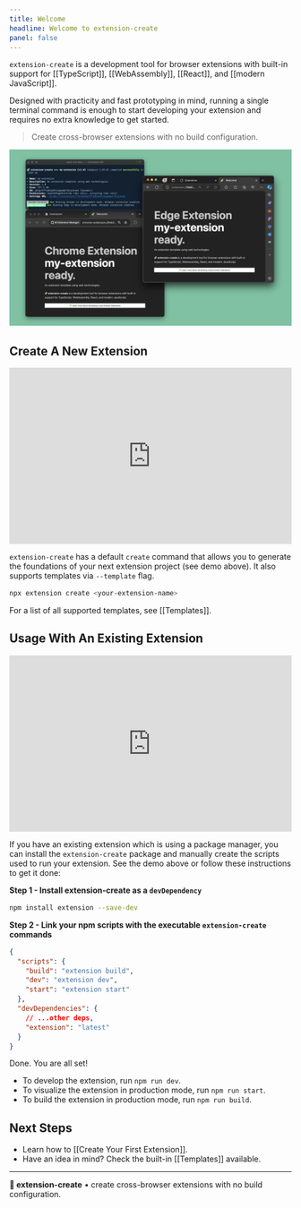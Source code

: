 ```yaml
---
title: Welcome
headline: Welcome to extension-create
panel: false
---
```



`extension-create` is a development tool for browser extensions with built-in support for [[TypeScript]], [[WebAssembly]], [[React]], and [[modern JavaScript]].


Designed with practicity and fast prototyping in mind, running a single terminal command is enough to start developing your extension and requires no extra knowledge to get started.
> Create cross-browser extensions with no build configuration.

![extension-create default template](./browser-all.png)

## Create A New Extension

<div style="position: relative; padding-bottom: 62.5%; height: 0;"><iframe src="https://www.loom.com/embed/58e21900d693417db1e0e59c0a96c4b3?sid=80cf1003-7ed1-4f9d-a3fb-01c7876983ad" frameborder="0" webkitallowfullscreen mozallowfullscreen allowfullscreen style="position: absolute; top: 0; left: 0; width: 100%; height: 100%;"></iframe></div>

`extension-create` has a default `create` command that allows you to generate the foundations of your next extension project (see demo above). It also supports templates via `--template` flag.

```sh
npx extension create <your-extension-name>
```

For a list of all supported templates, see [[Templates]].

## Usage With An Existing Extension

<div style="position: relative; padding-bottom: 62.5%; height: 0;"><iframe src="https://www.loom.com/embed/c7ae4fc7cdfc47c39334c7efe3175dd9?sid=035792a7-aec9-4f1a-852b-47ca7166a539" frameborder="0" webkitallowfullscreen mozallowfullscreen allowfullscreen style="position: absolute; top: 0; left: 0; width: 100%; height: 100%;"></iframe></div>

If you have an existing extension which is using a package manager, you can install the `extension-create` package and manually create the scripts used to run your extension. See the demo above or follow these instructions to get it done:

**Step 1 - Install extension-create as a `devDependency`**

```sh
npm install extension --save-dev
```

**Step 2 - Link your npm scripts with the executable `extension-create` commands**

```json
{
  "scripts": {
    "build": "extension build",
    "dev": "extension dev",
    "start": "extension start"
  },
  "devDependencies": {
    // ...other deps,
    "extension": "latest"
  }
}
```

Done. You are all set!

- To develop the extension, run `npm run dev`.
- To visualize the extension in production mode, run `npm run start`.
- To build the extension in production mode, run `npm run build`.

## Next Steps

- Learn how to [[Create Your First Extension]].
- Have an idea in mind? Check the built-in [[Templates]] available.

---

**🧩 extension-create** • create cross-browser extensions with no build configuration.
